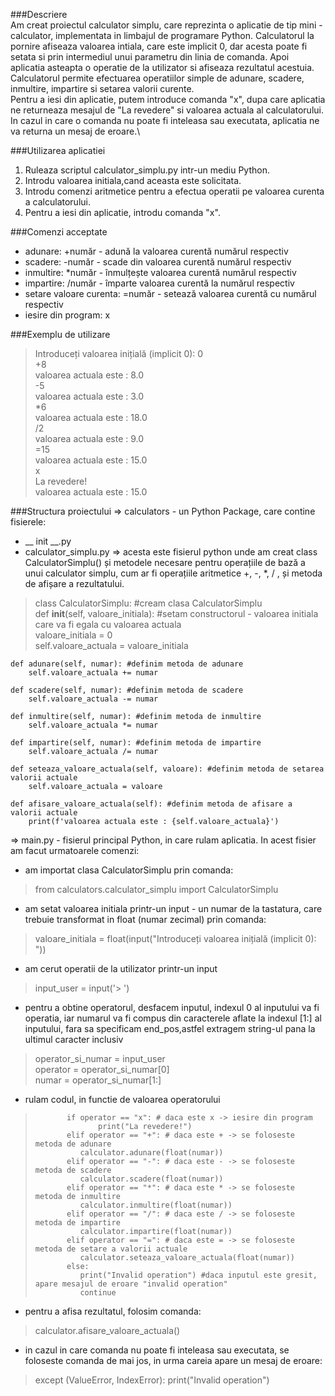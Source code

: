###Descriere
\
Am creat proiectul calculator simplu, care reprezinta o aplicatie
de tip mini - calculator, implementata in limbajul de programare Python. 
Calculatorul la pornire afiseaza valoarea intiala, care este implicit 0,
dar acesta poate fi setata si prin intermediul unui parametru din linia 
de comanda. Apoi aplicatia asteapta o operatie de la utilizator si 
afiseaza rezultatul acestuia.\
Calculatorul permite efectuarea operatiilor simple de adunare, scadere, 
inmultire, impartire si setarea valorii curente.\
Pentru a iesi din aplicatie, putem introduce comanda "x", dupa care aplicatia
ne returneaza mesajul de "La revedere" si valoarea actuala al calculatorului.\
In cazul in care o comanda nu poate fi inteleasa sau executata, aplicatia ne
va returna un mesaj de eroare.\

###Utilizarea aplicatiei
1. Ruleaza scriptul calculator_simplu.py intr-un mediu Python.
2. Introdu valoarea initiala,cand aceasta este solicitata.
3. Introdu comenzi aritmetice pentru a efectua operatii pe 
valoarea curenta a calculatorului.
4. Pentru a iesi din aplicatie, introdu comanda "x".


###Comenzi acceptate
- adunare: +număr - adună la valoarea curentă numărul respectiv
- scadere: -număr - scade din valoarea curentă numărul respectiv
- inmultire: *număr - înmulțește valoarea curentă numărul respectiv 
- impartire: /număr - împarte valoarea curentă la numărul respectiv
- setare valoare curenta: =număr - setează valoarea curentă cu numărul respectiv
- iesire din program: x

###Exemplu de utilizare

>Introduceți valoarea inițială (implicit 0): 0\
> +8\
valoarea actuala este : 8.0\
> -5\
valoarea actuala este : 3.0\
> *6\
valoarea actuala este : 18.0\
> /2\
valoarea actuala este : 9.0\
> =15\
valoarea actuala este : 15.0\
> x\
La revedere!\
valoarea actuala este : 15.0

###Structura proiectului
=> calculators - un Python Package, care contine 
fisierele:
- __ init __.py
- calculator_simplu.py => acesta este fisierul python unde 
am creat class CalculatorSimplu() și metodele necesare 
pentru operațiile de bază a unui calculator simplu, cum ar fi
operațiile aritmetice +, -, *, / , și metoda de afișare a 
rezultatului.
>class CalculatorSimplu: #cream clasa CalculatorSimplu\
    def __init__(self, valoare_initiala): #setam constructorul - valoarea initiala care va fi egala cu valoarea actuala\
        valoare_initiala = 0\
        self.valoare_actuala = valoare_initiala

    def adunare(self, numar): #definim metoda de adunare
        self.valoare_actuala += numar

    def scadere(self, numar): #definim metoda de scadere
        self.valoare_actuala -= numar

    def inmultire(self, numar): #definim metoda de inmultire
        self.valoare_actuala *= numar

    def impartire(self, numar): #definim metoda de impartire
        self.valoare_actuala /= numar

    def seteaza_valoare_actuala(self, valoare): #definim metoda de setarea valorii actuale
        self.valoare_actuala = valoare

    def afisare_valoare_actuala(self): #definim metoda de afisare a valorii actuale
        print(f'valoarea actuala este : {self.valoare_actuala}')

=> main.py - fisierul principal Python, in care rulam aplicatia.
In acest fisier am facut urmatoarele comenzi:
- am importat clasa CalculatorSimplu
prin comanda: 
>from calculators.calculator_simplu import CalculatorSimplu
- am setat valoarea initiala printr-un input - 
un numar de la tastatura, care trebuie transformat in float
(numar zecimal) prin comanda: 
>valoare_initiala = float(input("Introduceți valoarea inițială (implicit 0): "))
- am cerut operatii de la utilizator printr-un input
>input_user = input('> ')
- pentru a obtine operatorul, desfacem inputul, 
indexul 0 al inputului va fi operatia, iar numarul va fi 
compus din caracterele aflate la indexul [1:] al inputului,
fara sa specificam end_pos,astfel extragem string-ul pana 
la ultimul caracter inclusiv
>operator_si_numar = input_user \
> operator = operator_si_numar[0]\
> numar = operator_si_numar[1:]
- rulam codul, in functie de valoarea operatorului
>            if operator == "x": # daca este x -> iesire din program
>                   print("La revedere!")
>            elif operator == "+": # daca este + -> se foloseste metoda de adunare
>               calculator.adunare(float(numar))
>            elif operator == "-": # daca este - -> se foloseste metoda de scadere
>               calculator.scadere(float(numar))
>            elif operator == "*": # daca este * -> se foloseste metoda de inmultire
>               calculator.inmultire(float(numar))
>            elif operator == "/": # daca este / -> se foloseste metoda de impartire
>               calculator.impartire(float(numar))
>            elif operator == "=": # daca este = -> se foloseste metoda de setare a valorii actuale
>               calculator.seteaza_valoare_actuala(float(numar))
>            else:
>               print("Invalid operation") #daca inputul este gresit, apare mesajul de eroare "invalid operation"
>               continue
- pentru a afisa rezultatul, folosim comanda: 
>calculator.afisare_valoare_actuala()
- in cazul in care comanda nu poate fi inteleasa sau executata,
se foloseste comanda de mai jos, in urma careia apare un mesaj de eroare:  
>except (ValueError, IndexError):
  > print("Invalid operation")  




